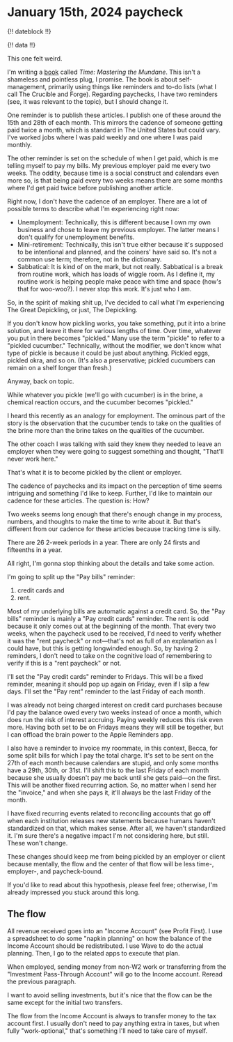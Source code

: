 # January 15th, 2024 paycheck

{!! dateblock !!}

{!! data !!}

This one felt weird.

I'm writing a [book](/books/#time-mastering-the-mundane) called *Time: Mastering the Mundane*. This isn't a shameless and pointless plug, I promise. The book is about self-management, primarily using things like reminders and to-do lists (what I call The Crucible and Forge). Regarding paychecks, I have two reminders (see, it was relevant to the topic), but I should change it.

One reminder is to publish these articles. I publish one of these around the 15th and 28th of each month. This mirrors the cadence of someone getting paid twice a month, which is standard in The United States but could vary. I've worked jobs where I was paid weekly and one where I was paid monthly.

The other reminder is set on the schedule of when I get paid, which is me telling myself to pay my bills. My previous employer paid me every two weeks. The oddity, because time is a social construct and calendars even more so, is that being paid every two weeks means there are some months where I'd get paid twice before publishing another article.

Right now, I don't have the cadence of an employer. There are a lot of possible terms to describe what I'm experiencing right now:

- Unemployment: Technically, this is different because I own my own business and chose to leave my previous employer. The latter means I don't qualify for unemployment benefits.
- Mini-retirement: Technically, this isn't true either because it's supposed to be intentional and planned, and the coiners' have said so. It's not a common use term; therefore, not in the dictionary.
- Sabbatical: It is kind of on the mark, but not really. Sabbatical is a break from routine work, which has loads of wiggle room. As I define it, my routine work is helping people make peace with time and space (how's that for woo-woo?). I never stop this work. It's just who I am.

So, in the spirit of making shit up, I've decided to call what I'm experiencing The Great Depickling, or just, The Depickling.

If you don't know how pickling works, you take something, put it into a brine solution, and leave it there for various lengths of time. Over time, whatever you put in there becomes "pickled." Many use the term "pickle" to refer to a "pickled cucumber." Technically, without the modifier, we don't know what type of pickle is because it could be just about anything. Pickled eggs, pickled okra, and so on. (It's also a preservative; pickled cucumbers can remain on a shelf longer than fresh.)

Anyway, back on topic.

While whatever you pickle (we'll go with cucumber) is in the brine, a chemical reaction occurs, and the cucumber becomes "pickled."

I heard this recently as an analogy for employment. The ominous part of the story is the observation that the cucumber tends to take on the qualities of the brine more than the brine takes on the qualities of the cucumber.

The other coach I was talking with said they knew they needed to leave an employer when they were going to suggest something and thought, "That'll never work here."

That's what it is to become pickled by the client or employer.

The cadence of paychecks and its impact on the perception of time seems intriguing and something I'd like to keep. Further, I'd like to maintain our cadence for these articles. The question is: How?

Two weeks seems long enough that there's enough change in my process, numbers, and thoughts to make the time to write about it. But that's different from our cadence for these articles because tracking time is silly.

There are 26 2-week periods in a year. There are only 24 firsts and fifteenths in a year.

All right, I'm gonna stop thinking about the details and take some action.

I'm going to split up the "Pay bills" reminder:

1. credit cards and
2. rent.

Most of my underlying bills are automatic against a credit card. So, the "Pay bills" reminder is mainly a "Pay credit cards" reminder. The rent is odd because it only comes out at the beginning of the month. That every two weeks, when the paycheck used to be received, I'd need to verify whether it was the "rent paycheck" or not—that's not as full of an explanation as I could have, but this is getting longwinded enough. So, by having 2 reminders, I don't need to take on the cognitive load of remembering to verify if this is a "rent paycheck" or not.

I'll set the "Pay credit cards" reminder to Fridays. This will be a fixed reminder, meaning it should pop up again on Friday, even if I slip a few days. I'll set the "Pay rent" reminder to the last Friday of each month.

I was already not being charged interest on credit card purchases because I'd pay the balance owed every two weeks instead of once a month, which does run the risk of interest accruing. Paying weekly reduces this risk even more. Having both set to be on Fridays means they will still be together, but I can offload the brain power to the Apple Reminders app.

I also have a reminder to invoice my roommate, in this context, Becca, for some split bills for which I pay the total charge. It's set to be sent on the 27th of each month because calendars are stupid, and only some months have a 29th, 30th, or 31st. I'll shift this to the last Friday of each month because she usually doesn't pay me back until she gets paid—on the first. This will be another fixed recurring action. So, no matter when I send her the "invoice," and when she pays it, it'll always be the last Friday of the month.

I have fixed recurring events related to reconciling accounts that go off when each institution releases new statements because humans haven't standardized on that, which makes sense. After all, we haven't standardized it. I'm sure there's a negative impact I'm not considering here, but still. These won't change.

These changes should keep me from being pickled by an employer or client because mentally, the flow and the center of that flow will be less time-, employer-, and paycheck-bound.

If you'd like to read about this hypothesis, please feel free; otherwise, I'm already impressed you stuck around this long.

## The flow

All revenue received goes into an "Income Account" (see Profit First). I use a spreadsheet to do some "napkin planning" on how the balance of the Income Account should be redistributed. I use Wave to do the actual planning. Then, I go to the related apps to execute that plan.

When employed, sending money from non-W2 work or transferring from the "Investment Pass-Through Account" will go to the Income account. Reread the previous paragraph.

I want to avoid selling investments, but it's nice that the flow can be the same except for the initial two transfers.

The flow from the Income Account is always to transfer money to the tax account first. I usually don't need to pay anything extra in taxes, but when fully "work-optional," that's something I'll need to take care of myself.
